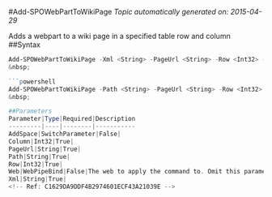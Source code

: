 #Add-SPOWebPartToWikiPage
*Topic automatically generated on: 2015-04-29*

Adds a webpart to a wiki page in a specified table row and column
##Syntax
```powershell
Add-SPOWebPartToWikiPage -Xml <String> -PageUrl <String> -Row <Int32> -Column <Int32> [-AddSpace [<SwitchParameter>]] [-Web <WebPipeBind>]```
&nbsp;

```powershell
Add-SPOWebPartToWikiPage -Path <String> -PageUrl <String> -Row <Int32> -Column <Int32> [-AddSpace [<SwitchParameter>]] [-Web <WebPipeBind>]```
&nbsp;

##Parameters
Parameter|Type|Required|Description
---------|----|--------|-----------
AddSpace|SwitchParameter|False|
Column|Int32|True|
PageUrl|String|True|
Path|String|True|
Row|Int32|True|
Web|WebPipeBind|False|The web to apply the command to. Omit this parameter to use the current web.
Xml|String|True|
<!-- Ref: C1629DA9DDF4B2974601ECF43A21039E -->